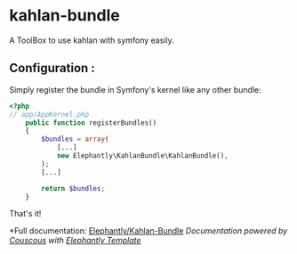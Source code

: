 # kahlan-bundle
A ToolBox to use kahlan with symfony easily.

## Configuration :
Simply register the bundle in Symfony's kernel like any other bundle:

```php
<?php
// app/AppKernel.php
    public function registerBundles()
    {
        $bundles = array(
            [...]
            new Elephantly\KahlanBundle\KahlanBundle(),
        );
        [...]

        return $bundles;
    }
```

That's it!

*Full documentation: [Elephantly/Kahlan-Bundle](https://elephantly.github.io/kahlan-bundle/)
*Documentation powered by [Couscous](http://couscous.io/) with [Elephantly Template](https://github.com/elephantly/ElephantlyCouscous)*
